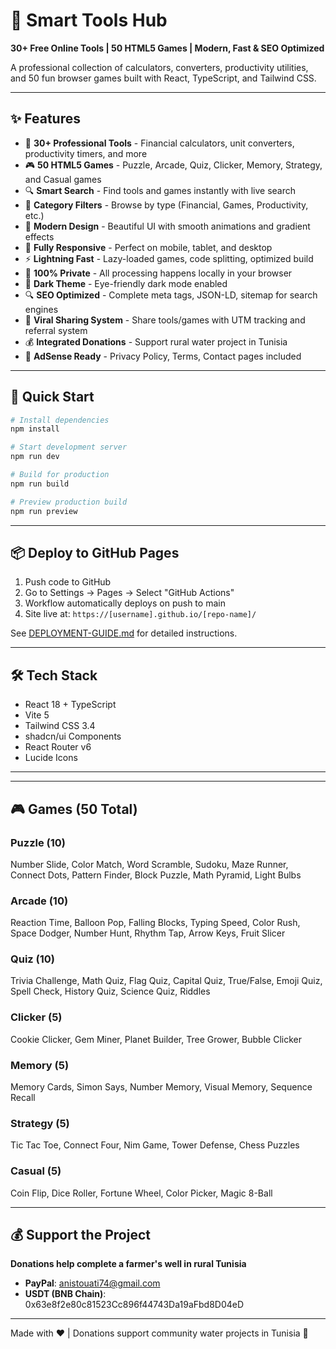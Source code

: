 # 🚀 Smart Tools Hub

**30+ Free Online Tools | 50 HTML5 Games | Modern, Fast & SEO Optimized**

A professional collection of calculators, converters, productivity utilities, and 50 fun browser games built with React, TypeScript, and Tailwind CSS.

---

## ✨ Features

- 🎯 **30+ Professional Tools** - Financial calculators, unit converters, productivity timers, and more
- 🎮 **50 HTML5 Games** - Puzzle, Arcade, Quiz, Clicker, Memory, Strategy, and Casual games
- 🔍 **Smart Search** - Find tools and games instantly with live search
- 📂 **Category Filters** - Browse by type (Financial, Games, Productivity, etc.)
- 🎨 **Modern Design** - Beautiful UI with smooth animations and gradient effects
- 📱 **Fully Responsive** - Perfect on mobile, tablet, and desktop
- ⚡ **Lightning Fast** - Lazy-loaded games, code splitting, optimized build
- 🔐 **100% Private** - All processing happens locally in your browser
- 🌙 **Dark Theme** - Eye-friendly dark mode enabled
- 🔍 **SEO Optimized** - Complete meta tags, JSON-LD, sitemap for search engines
- 🤝 **Viral Sharing System** - Share tools/games with UTM tracking and referral system
- 💰 **Integrated Donations** - Support rural water project in Tunisia
- 📄 **AdSense Ready** - Privacy Policy, Terms, Contact pages included

---

## 🚀 Quick Start

```bash
# Install dependencies
npm install

# Start development server
npm run dev

# Build for production
npm run build

# Preview production build
npm run preview
```

---

## 📦 Deploy to GitHub Pages

1. Push code to GitHub
2. Go to Settings → Pages → Select "GitHub Actions"
3. Workflow automatically deploys on push to main
4. Site live at: `https://[username].github.io/[repo-name]/`

See [DEPLOYMENT-GUIDE.md](DEPLOYMENT-GUIDE.md) for detailed instructions.

---

## 🛠️ Tech Stack

- React 18 + TypeScript
- Vite 5
- Tailwind CSS 3.4
- shadcn/ui Components
- React Router v6
- Lucide Icons

---

---

## 🎮 Games (50 Total)

### Puzzle (10)
Number Slide, Color Match, Word Scramble, Sudoku, Maze Runner, Connect Dots, Pattern Finder, Block Puzzle, Math Pyramid, Light Bulbs

### Arcade (10)
Reaction Time, Balloon Pop, Falling Blocks, Typing Speed, Color Rush, Space Dodger, Number Hunt, Rhythm Tap, Arrow Keys, Fruit Slicer

### Quiz (10)
Trivia Challenge, Math Quiz, Flag Quiz, Capital Quiz, True/False, Emoji Quiz, Spell Check, History Quiz, Science Quiz, Riddles

### Clicker (5)
Cookie Clicker, Gem Miner, Planet Builder, Tree Grower, Bubble Clicker

### Memory (5)
Memory Cards, Simon Says, Number Memory, Visual Memory, Sequence Recall

### Strategy (5)
Tic Tac Toe, Connect Four, Nim Game, Tower Defense, Chess Puzzles

### Casual (5)
Coin Flip, Dice Roller, Fortune Wheel, Color Picker, Magic 8-Ball

---

## 💰 Support the Project

**Donations help complete a farmer's well in rural Tunisia**

- **PayPal**: anistouati74@gmail.com
- **USDT (BNB Chain)**: 0x63e8f2e80c81523Cc896f44743Da19aFbd8D04eD

---

Made with ❤️ | Donations support community water projects in Tunisia 🌾
